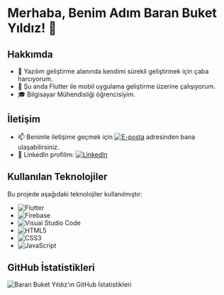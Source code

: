 # Merhaba, Benim Adım Baran Buket Yıldız! 👋

## Hakkımda
- 🌱 Yazılım geliştirme alanında kendimi sürekli geliştirmek için çaba harcıyorum.
- 💼 Şu anda Flutter ile mobil uygulama geliştirme üzerine çalışıyorum.
- 🎓 Bilgisayar Mühendisliği öğrencisiyim.


## İletişim
- 📫 Benimle iletişime geçmek için [![E-posta](https://img.shields.io/badge/-Gmail-red?style=flat-square&logo=Gmail&logoColor=white)](mailto:baranbuket12@gmail.com) adresinden bana ulaşabilirsiniz.
- 💼 LinkedIn profilim: [![LinkedIn](https://img.shields.io/badge/-LinkedIn-blue?style=flat-square&logo=LinkedIn&logoColor=white)](https://www.linkedin.com/in/baran-buket-yıldız-19a1a2202)

## Kullanılan Teknolojiler
Bu projede aşağıdaki teknolojiler kullanılmıştır:

- ![Flutter](https://img.shields.io/badge/-Flutter-02569B?style=flat-square&logo=Flutter&logoColor=white)
- ![Firebase](https://img.shields.io/badge/-Firebase-FFCA28?style=flat-square&logo=Firebase&logoColor=black)
- ![Visual Studio Code](https://img.shields.io/badge/-Visual%20Studio%20Code-007ACC?style=flat-square&logo=Visual%20Studio%20Code&logoColor=white)
- ![HTML5](https://img.shields.io/badge/-HTML5-E34F26?style=flat-square&logo=HTML5&logoColor=white)
- ![CSS3](https://img.shields.io/badge/-CSS3-1572B6?style=flat-square&logo=CSS3&logoColor=white)
- ![JavaScript](https://img.shields.io/badge/-JavaScript-F7DF1E?style=flat-square&logo=JavaScript&logoColor=black)


## GitHub İstatistikleri
![Baran Buket Yıldız'ın GitHub İstatistikleri](https://github-readme-stats.vercel.app/api?username=BaranBuketYildiz&show_icons=true)

